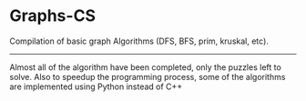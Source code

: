 # Graphs-CS
Compilation of basic graph Algorithms (DFS, BFS, prim, kruskal, etc).

---
Almost all of the algorithm have been completed, only the puzzles left to solve. Also to speedup the programming process, some of the algorithms are implemented using Python instead of C++
